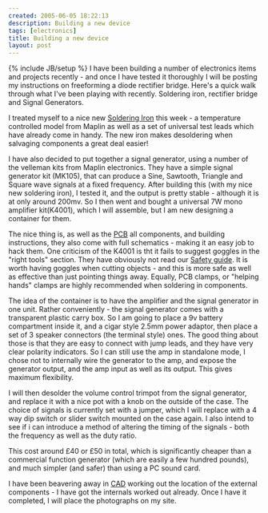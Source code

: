 ```yaml
---
created: 2005-06-05 18:22:13
description: Building a new device
tags: [electronics]
title: Building a new device
layout: post
---
```

{% include JB/setup %}
I have been building a number of electronics items and projects recently - and once I have tested it thoroughly I will be posting my instructions on freeforming a diode rectifier bridge. Here's a quick walk through what I've been playing with recently. Soldering iron, rectifier bridge and Signal Generators.

I treated myself to a nice new [Soldering Iron](Soldering+Iron) this week - a temperature controlled model from Maplin as well as a set of universal test leads which have already come in handy. The new iron makes desoldering when salvaging components a great deal easier!

I have also decided to put together a signal generator, using a number of the velleman kits from Maplin electronics. They have a simple signal generator kit (MK105), that can produce a Sine, Sawtooth, Triangle and Square wave signals at a fixed frequency. After building this (with my nice new soldering iron), I tested it, and the output is pretty stable - although it is at only around 200mv. So I then went and bought a universal 7W mono amplifier kit(K4001), which I will assemble, but I am new designing a container for them.

The nice thing is, as well as the [PCB](PCB) all components, and building instructions, they also come with full schematics - making it an easy job to hack them. One criticism of the K4001 is tht it fails to suggest goggles in the "right tools" section. They have obviously not read our [Safety guide](Robot+Bulding+Safety "Robot Building Safety"). It is worth having goggles when cutting objects - and this is more safe as well as effective than just pointing things away. Equally, PCB clamps, or "helping hands" clamps are highly recommended when soldering in components.

The idea of the container is to have the amplifier and the signal generator in one unit. Rather conveniently - the signal generator comes with a transparent plastic carry box. So I am going to place a 9v battery compartment inside it, and a cigar style 2.5mm power adaptor, then place a set of 3 speaker connectors (the terminal style) ones. The good thing about those is that they are easy to connect with jump leads, and they have very clear polarity indicators. So I can still use the amp in standalone mode, I chose not to internally wire the generator to the amp, and expose the generator output, and the amp input as well as its output. This gives maximum flexibility.

I will then desolder the volume control trimpot from the signal generator, and replace it with a nice pot with a knob on the outside of the case. The choice of signals is currently set with a jumper, which I will replace with a 4 way dip switch or slider switch mounted on the case again. I also intend to see if i can introduce a method of altering the timing of the signals - both the frequency as well as the duty ratio.

This cost around £40 or £50 in total, which is significantly cheaper than a commercial function generator (which are easily a few hundred pounds), and much simpler (and safer) than using a PC sound card.

I have been beavering away in [CAD](CAD "Computer Aided Design") working out the location of the external components - I have got the internals worked out already. Once I have it completed, I will place the photographs on my site.
